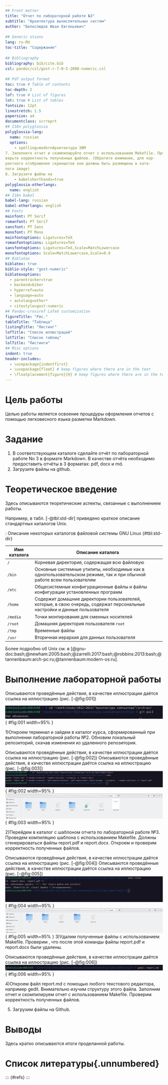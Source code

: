 ```yaml
---
## Front matter
title: "Отчет по лабораторной работе №3"
subtitle: "Архитектура вычислительных систем"
author: "Белослюдов Иван Евгеньевич"

## Generic otions
lang: ru-RU
toc-title: "Содержание"

## Bibliography
bibliography: bib/cite.bib
csl: pandoc/csl/gost-r-7-0-5-2008-numeric.csl

## Pdf output format
toc: true # Table of contents
toc-depth: 2
lof: true # List of figures
lot: true # List of tables
fontsize: 12pt
linestretch: 1.5
papersize: a4
documentclass: scrreprt
## I18n polyglossia
polyglossia-lang:
  name: russian
  options:
	- spelling=modernАрхитектура ЭВМ
7. Заполните отчет и скомпилируйте отчет с использованием Makefile. Про-
верьте корректность полученных файлов. (Обратите внимание, для кор-
ректного отображения скриншотов они должны быть размещены в ката-
логе image)
8. Загрузите файлы на 
	- babelshorthands=true
polyglossia-otherlangs:
  name: english
## I18n babel
babel-lang: russian
babel-otherlangs: english
## Fonts
mainfont: PT Serif
romanfont: PT Serif
sansfont: PT Sans
monofont: PT Mono
mainfontoptions: Ligatures=TeX
romanfontoptions: Ligatures=TeX
sansfontoptions: Ligatures=TeX,Scale=MatchLowercase
monofontoptions: Scale=MatchLowercase,Scale=0.9
## Biblatex
biblatex: true
biblio-style: "gost-numeric"
biblatexoptions:
  - parentracker=true
  - backend=biber
  - hyperref=auto
  - language=auto
  - autolang=other*
  - citestyle=gost-numeric
## Pandoc-crossref LaTeX customization
figureTitle: "Рис."
tableTitle: "Таблица"
listingTitle: "Листинг"
lofTitle: "Список иллюстраций"
lotTitle: "Список таблиц"
lolTitle: "Листинги"
## Misc options
indent: true
header-includes:
  - \usepackage{indentfirst}
  - \usepackage{float} # keep figures where there are in the text
  - \floatplacement{figure}{H} # keep figures where there are in the text
---
```


# Цель работы

Целью работы является освоение процедуры оформления отчетов с помощью
легковесного языка разметки Markdown.

# Задание

1) В соответствующем каталоге сделайте отчёт по лабораторной работе No 3
в формате Markdown. В качестве отчёта необходимо предоставить отчёты
в 3 форматах: pdf, docx и md.
2) Загрузите файлы на github.
# Теоретическое введение

Здесь описываются теоретические аспекты, связанные с выполнением работы.

Например, в табл. [-@tbl:std-dir] приведено краткое описание стандартных каталогов Unix.

: Описание некоторых каталогов файловой системы GNU Linux {#tbl:std-dir}

| Имя каталога | Описание каталога                                                                                                          |
|--------------|----------------------------------------------------------------------------------------------------------------------------|
| `/`          | Корневая директория, содержащая всю файловую                                                                               |
| `/bin `      | Основные системные утилиты, необходимые как в однопользовательском режиме, так и при обычной работе всем пользователям     |
| `/etc`       | Общесистемные конфигурационные файлы и файлы конфигурации установленных программ                                           |
| `/home`      | Содержит домашние директории пользователей, которые, в свою очередь, содержат персональные настройки и данные пользователя |
| `/media`     | Точки монтирования для сменных носителей                                                                                   |
| `/root`      | Домашняя директория пользователя  `root`                                                                                   |
| `/tmp`       | Временные файлы                                                                                                            |
| `/usr`       | Вторичная иерархия для данных пользователя                                                                                 |

Более подробно об Unix см. в [@gnu-doc:bash;@newham:2005:bash;@zarrelli:2017:bash;@robbins:2013:bash;@tannenbaum:arch-pc:ru;@tannenbaum:modern-os:ru].

# Выполнение лабораторной работы

Описываются проведённые действия, в качестве иллюстрации даётся ссылка на иллюстрацию (рис. [-@fig:001])

![1.png](image/1.png){ #fig:001 width=95% }

1)Откроем терминал и зайдем в каталог курса, сформированный при выполнении лабораторной работы №2. Обновим локальный репозиторий, скачав изменения из удаленного репозитория.

Описываются проведённые действия, в качестве иллюстрации даётся ссылка на иллюстрацию (рис. [-@fig:002])
Описываются проведённые действия, в качестве иллюстрации даётся ссылка на иллюстрацию (рис. [-@fig:003])
![2.png](image/2.png){ #fig:002 width=95% }
![3.png](image/3.png){ #fig:003 width=95% }

2)Перейдем в каталог с шаблоном отчета по лабораторной работе №3. Проведем компиляцию шаблона с использованием Makefile. Должны сгенерироваться файлы report.pdf и report.docx. Откроем и проверим корректность полученных файлов.

Описываются проведённые действия, в качестве иллюстрации даётся ссылка на иллюстрацию (рис. [-@fig:004])
Описываются проведённые действия, в качестве иллюстрации даётся ссылка на иллюстрацию (рис. [-@fig:005])
![4.png](image/4.png){ #fig:004 width=95% }
![5.png](image/5.png){ #fig:005 width=95% }
3)Удалим полученные файлы с использованием Makefile. Проверим , что после этой команды файлы report.pdf и report.docx были удалены.

Описываются проведённые действия, в качестве иллюстрации даётся ссылка на иллюстрацию (рис. [-@fig:006])
![6.png](image/6.png){ #fig:006 width=95% }

4)Откроем файл report.md с помощью любого текстового редактора, например gedit. Внимательно изучим структуру этого файла. Заполним отчет и скомпилируем отчет с использованием Makefile. Проверим корректность полученных файлов.



5) Загрузим файлы на Github.
# Выводы

Здесь кратко описываются итоги проделанной работы.

# Список литературы{.unnumbered}

::: {#refs}
:::
